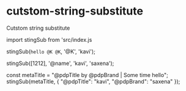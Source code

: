 # cutstom-string-substitute
Cutstom string substitute 

<!-- how to use  -->
import stingSub from 'src/index.js

stingSub(`hello @K @K`, '@K', 'kavi');
  
stingSub([1212], '@name', 'kavi', 'saxena');
  
const metaTitle = "@pdpTitle by @pdpBrand | Some time hello";
  stingSub(metaTitle, {
    "@pdpTitle": "kavi",
    "@pdpBrand": "saxena"
});
